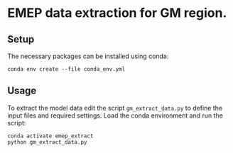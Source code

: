 # EMEP data extraction for GM region.

## Setup

The necessary packages can be installed using conda:
```
conda env create --file conda_env.yml
```

## Usage

To extract the model data edit the script `gm_extract_data.py` to define the input files
and required settings. Load the conda environment and run the script:
```
conda activate emep_extract
python gm_extract_data.py
```